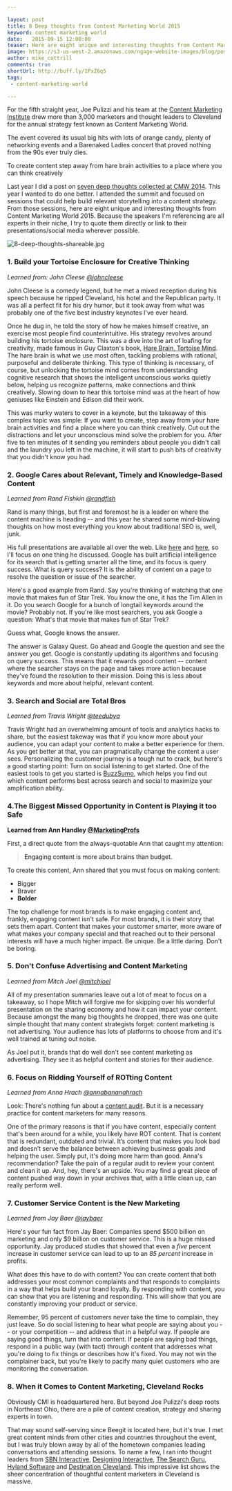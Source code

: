 ```yaml
---

layout: post
title: 8 Deep thoughts from Content Marketing World 2015
keyword: content marketing world
date:   2015-09-15 12:00:00
teaser: Here are eight unique and interesting thoughts from Content Marketing World 2015
image: https://s3-us-west-2.amazonaws.com/ngage-website-images/blog/post-images/cmworld-2015.jpg
author: mike_cottrill
comments: true
shortUrl: http://buff.ly/1PxZ6q5
tags:
 - content-marketing-world

---
```



For the fifth straight year, Joe Pulizzi and his team at the [Content Marketing Institute](http://contentmarketinginstitute.com/) drew more than 3,000 marketers and thought leaders to Cleveland for the annual strategy fest known as Content Marketing World.

The event covered its usual big hits with lots of orange candy, plenty of networking events and a Barenaked Ladies concert that proved nothing from the 90s ever truly dies.

<span><a class="tweet-quote">To create content step away from hare brain activities to a place where you can think creatively</a></span>

Last year I did a post on [seven deep thoughts collected at CMW 2014](/2014/09/15/thoughts-from-content-marketing-world/). This year I wanted to do one better. I attended the summit and focused on sessions that could help build relevant storytelling into a content strategy. From those sessions, here are eight unique and interesting thoughts from Content Marketing World 2015. Because the speakers I'm referencing are all experts in their niche, I try to quote them directly or link to their presentations/social media wherever possible.

![8-deep-thoughts-shareable.jpg](https://ucarecdn.com/41b130e2-9015-43d3-9bef-16ae2c13c425/)

### 1. Build your Tortoise Enclosure for Creative Thinking
*Learned from: John Cleese <a href="http://twitter.com/johncleese" target="_blank">@johncleese</a>*

John Cleese is a comedy legend, but he met a mixed reception during his speech because he ripped Cleveland, his hotel and the Republican party. It was all a perfect fit for his dry humor, but it took away from what was probably one of the five best industry keynotes I've ever heard.

Once he dug in, he told the story of how he makes himself creative, an exercise most people find counterintuitive. His strategy revolves around building his tortoise enclosure. This was a dive into the art of loafing for creativity, made famous in Guy Claxton's book, [Hare Brain, Tortoise Mind](http://www.amazon.com/Hare-Brain-Tortoise-Mind-Intelligence/dp/1857027094). The hare brain is what we use most often, tackling problems with rational, purposeful and deliberate thinking. This type of thinking is necessary, of course, but unlocking the tortoise mind comes from understanding cognitive research that shows the intelligent unconscious works quietly below, helping us recognize patterns, make connections and think creatively. Slowing down to hear this tortoise mind was at the heart of how geniuses like Einstein and Edison did their work.

This was murky waters to cover in a keynote, but the takeaway of this complex topic was simple: If you want to create, step away from your hare brain activities and find a place where you can think creatively. Cut out the distractions and let your unconscious mind solve the problem for you. After five to ten minutes of it sending you reminders about people you didn't call and the laundry you left in the machine, it will start to push bits of creativity that you didn't know you had.

### 2. Google Cares about Relevant, Timely and Knowledge-Based Content
*Learned from Rand Fishkin <a href="https://twitter.com/randfish" target="_blank">@randfish</a>*

Rand is many things, but first and foremost he is a leader on where the content machine is heading -- and this year he shared some mind-blowing thoughts on how most everything you know about traditional SEO is, well, junk.

His full presentations are available all over the web. Like [here](http://www.slideshare.net/randfish/onsite-seo-in-2015-an-elegant-weapon-for-a-more-civilized-marketer) and [here](http://bit.ly/10Xcontent), so I'll focus on one thing he discussed. Google has built artificial intelligence for its search that is getting smarter all the time, and its focus is query success. What is query success? It is the ability of content on a page to resolve the question or issue of the searcher.

Here's a good example from Rand. Say you're thinking of watching that one movie that makes fun of Star Trek. You know the one, it has the Tim Allen in it. Do you search Google for a bunch of longtail keywords around the movie? Probably not. If you're like most searchers, you ask Google a question: What's that movie that makes fun of Star Trek?

Guess what, Google knows the answer.

The answer is Galaxy Quest. Go ahead and Google the question and see the answer you get. Google is constantly updating its algorithms and focusing on query success. This means that it rewards good content -- content where the searcher stays on the page and takes more action because they've found the resolution to their mission. Doing this is less about keywords and more about helpful, relevant content.

### 3. Search and Social are Total Bros
*Learned from Travis Wright <a href="http://twitter.com/teedubya" target="_blank">@teedubya</a>*

Travis Wright had an overwhelming amount of tools and analytics hacks to share, but the easiest takeway was that if you know more about your audience, you can adapt your content to make a better experience for them. As you get better at that, you can pragmatically change the content a user sees. Personalizing the customer journey is a tough nut to crack, but here's a good starting point: Turn on social listening to get started. One of the easiest tools to get you  started is [BuzzSumo](http://buzzsumo.com/), which helps you find out which content performs best across search and social to maximize your amplification ability.

### 4.The Biggest Missed Opportunity in Content is Playing it too Safe
**Learned from Ann Handley <a href="http://twitter.com/MarketingProfs" target="_blank">@MarketingProfs</a>**

First, a direct quote from the always-quotable Ann that caught my attention:

> <a class="tweet-quote">Engaging content is more about brains than budget.</a>

To create this content, Ann shared that you must focus on making content:

* Bigger
* Braver
* **Bolder**

The top challenge for most brands is to make engaging content and, frankly, engaging content isn't safe. For most brands, it is their story that sets them apart. Content that makes your customer smarter, more aware of what makes your company special and that reached out to their personal interests will have a much higher impact. Be unique. Be a little daring. Don't be boring.

### 5. Don't Confuse Advertising and Content Marketing
*Learned from Mitch Joel <a href="http://twitter.com/mitchjoel" target="_blank">@mitchjoel</a>*

All of my presentation summaries leave out a lot of meat to focus on a takeaway, so I hope Mitch will forgive me for skipping over his wonderful presentation on the sharing economy and how it can impact your content. Because amongst the many big thoughts he dropped, there was one quite simple thought that many content strategists forget: content marketing is not advertising. Your audience has lots of platforms to choose from and it's well trained at tuning out noise.

As Joel put it, brands that do well don't see content marketing as advertising. They see it as helpful content and stories for their audience.

### 6. Focus on Ridding Yourself of ROTting Content
*Learned from Anna Hrach <a href="http://twitter.com/annabananahrach" target="_blank">@annabananahrach</a>*

Look: There's nothing fun about a [content audit](/2015/03/12/how-to-audit-content/). But it is a necessary practice for content marketers for many reasons.

One of the primary reasons is that if you have content, especially content that's been around for a while, you likely have ROT content. That is content that is redundant, outdated and trivial. It’s content that makes you look bad and doesn’t serve the balance between achieving business goals and helping the user. Simply put, it's doing more harm than good. Anna's recommendation? Take the pain of a regular audit to review your content and clean it up. And, hey, there's an upside. You may find a great piece of content pushed way down in your archives that, with a little clean up, can really perform well.

### 7. Customer Service Content is the New Marketing
*Learned from Jay Baer <a href="http://twitter.com/jaybaer" target="_blank">@jaybaer</a>*

Here's your fun fact from Jay Baer: Companies spend $500 billion on marketing and only $9 billion on customer service. This is a huge missed opportunity. Jay produced studies that showed that even a *five* percent increase in customer service can lead to up to an *85 percent* increase in profits.

What does this have to do with content? You can create content that both addresses your most common complaints and that responds to complaints in a way that helps build your brand loyalty. By responding with content, you can show that you are listening and responding. This will show that you are constantly improving your product or service.

Remember, 95 percent of customers never take the time to complain, they just leave. So do social listening to hear what people are saying about you -- or your competition -- and address that in a helpful way. If people are saying good things, turn that into content. If people are saying bad things, respond in a public way (with tact) through content that addresses what you're doing to fix things or describes how it's fixed. You may not win the complainer back, but you're likely to pacify many quiet customers who are monitoring the conversation.

### 8. When it Comes to Content Marketing, Cleveland Rocks
Obviously CMI is headquartered here. But beyond Joe Pulizzi's deep roots in Northeast Ohio, there are a pile of content creation, strategy and sharing experts in town.

That may sound self-serving since Beegit is located here, but it's true. I met great content minds from other cities and countries throughout the event, but I was truly blown away by all of the hometown companies leading conversations and attending sessions. To name a few, I ran into thought leaders from <a href="http://sbninteractive.com/" target="_blank">SBN Interactive</a>, <a href="http://d-i.co/" target="_blank">Designing Interactive</a>, <a href="http://www.thesearchguru.com/" target="_blank">The Search Guru</a>, <a href="https://www.onbase.com/" target="_blank">Hyland Software</a> and <a href="http://www.thisiscleveland.com/" target="_blank">Destination Cleveland</a>. This impressive list shows the sheer concentration of thoughtful content marketers in Cleveland is massive.

